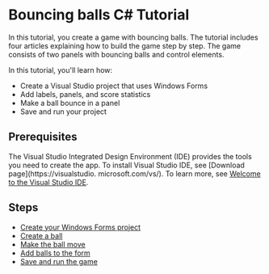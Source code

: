 
# Bouncing balls C# Tutorial

In this tutorial, you create a game with bouncing balls.
The tutorial includes four articles explaining how to build the game step by 
step.
The game consists of two panels with bouncing balls and control elements.

In this tutorial, you'll learn how:

- Create a Visual Studio project that uses Windows Forms
- Add labels, panels, and score statistics
- Make a ball bounce in a panel
- Save and run your project

## Prerequisites

The Visual Studio Integrated Design Environment (IDE) provides the tools you 
need to create the app.
To install Visual Studio IDE, see [Download page](https://visualstudio.
microsoft.com/vs/).
To learn more,
see [Welcome to the Visual Studio IDE](https://docs.microsoft.com/en-us/visualstudio/get-started/visual-studio-ide?view=vs-2022).

## Steps

- [Create your Windows Forms project](create-your-windows-forms-project.md)
- [Create a ball](create-a-ball.md)
- [Make the ball move](make-the-ball-move.md)
- [Add balls to the form](add-balls-to-the-form.md)
- [Save and run the game](save-and-run-the-game.md)




